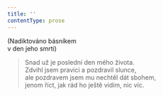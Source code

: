 ```yaml
---
title: ''
contentType: prose
---
```


(Nadiktováno básníkem  
v den jeho smrti)

> Snad už je poslední den mého života.  
> Zdvihl jsem pravici a pozdravil slunce,  
> ale pozdravem jsem mu nechtěl dát sbohem,  
> jenom říct, jak rád ho ještě vidím, nic víc.
